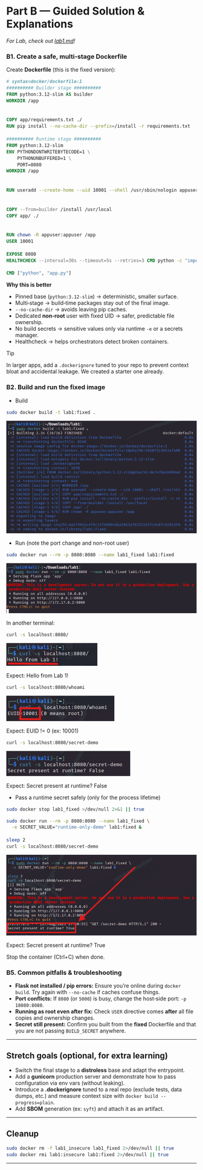 
# Part B — Guided Solution & Explanations

*For Lab, check out [lab1.md](./lab1.md)!*

### B1. Create a safe, multi‑stage Dockerfile
Create **Dockerfile** (this is the fixed version):
```dockerfile
# syntax=docker/dockerfile:1
########## Builder stage ##########
FROM python:3.12-slim AS builder
WORKDIR /app


COPY app/requirements.txt ./
RUN pip install --no-cache-dir --prefix=/install -r requirements.txt

########## Runtime stage ##########
FROM python:3.12-slim
ENV PYTHONDONTWRITEBYTECODE=1 \
    PYTHONUNBUFFERED=1 \
    PORT=8080
WORKDIR /app


RUN useradd --create-home --uid 10001 --shell /usr/sbin/nologin appuser


COPY --from=builder /install /usr/local
COPY app/ ./


RUN chown -R appuser:appuser /app
USER 10001

EXPOSE 8080
HEALTHCHECK --interval=30s --timeout=5s --retries=3 CMD python -c "import socket,sys; s=socket.socket(); s.settimeout(2); s.connect(('127.0.0.1', int(__import__('os').getenv('PORT','8080')))); print('ok')" || exit 1

CMD ["python", "app.py"]
```

**Why this is better**
- Pinned base (`python:3.12-slim`) → deterministic, smaller surface.  
- Multi‑stage → build‑time packages stay out of the final image.  
- `--no-cache-dir` → avoids leaving pip caches.  
- Dedicated **non‑root** user with fixed UID → safer, predictable file ownership.  
- No build secrets → sensitive values only via runtime `-e` or a secrets manager.  
- Healthcheck → helps orchestrators detect broken containers.  

>[!TIP]
>
>In larger apps, add a `.dockerignore` tuned to your repo to prevent context bloat and accidental leakage. We created a starter one already.

### B2. Build and run the fixed image

- Build

```bash
sudo docker build -t lab1:fixed .
```

![](./attachments/build2.png)

- Run (note the port change and non-root user)

```bash
sudo docker run --rm -p 8080:8080 --name lab1_fixed lab1:fixed
```

![](./attachments/run2.png)

In another terminal:

```bash
curl -s localhost:8080/
```

![](./attachments/curl3.png)

 Expect: Hello from Lab 1!

```bash
curl -s localhost:8080/whoami
```

![](./attachments/curl4.png)

Expect: EUID != 0 (ex: 10001)

```bash
curl -s localhost:8080/secret-demo
```

![](./attachments/curl5.png)

 Expect: Secret present at runtime? False

- Pass a runtime secret safely (only for the process lifetime)
```bash
sudo docker stop lab1_fixed >/dev/null 2>&1 || true
```
```bash
sudo docker run --rm -p 8080:8080 --name lab1_fixed \
  -e SECRET_VALUE="runtime-only-demo" lab1:fixed &

sleep 2
curl -s localhost:8080/secret-demo
```

![](./attachments/run3.png)

 Expect: Secret present at runtime? True


Stop the container (Ctrl+C) when done.

### B5. Common pitfalls & troubleshooting
- **Flask not installed / pip errors:** Ensure you’re online during `docker build`. Try again with `--no-cache` if caches confuse things.  
- **Port conflicts:** If `8080` (or `5000`) is busy, change the host‑side port: `-p 18080:8080`.  
- **Running as root even after fix:** Check `USER` directive comes **after** all file copies and ownership changes.  
- **Secret still present:** Confirm you built from the **fixed** Dockerfile and that you are not passing `BUILD_SECRET` anywhere.  

---

## Stretch goals (optional, for extra learning)
- Switch the final stage to a **distroless** base and adapt the entrypoint.  
- Add a **gunicorn** production server and demonstrate how to pass configuration via env vars (without leaking).  
- Introduce a **.dockerignore** tuned to a real repo (exclude tests, data dumps, etc.) and measure context size with `docker build --progress=plain`.  
- Add **SBOM** generation (ex: `syft`) and attach it as an artifact.  

---

## Cleanup
```bash
sudo docker rm -f lab1_insecure lab1_fixed 2>/dev/null || true
sudo docker rmi lab1:insecure lab1:fixed 2>/dev/null || true
```

---

